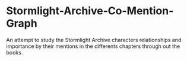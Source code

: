 # Stormlight-Archive-Co-Mention-Graph
An attempt to study the Stormlight Archive characters relationships and importance by their mentions in the differents chapters through out the books.
